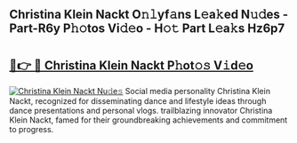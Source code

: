 ## Christina Klein Nackt O𝚗𝚕yf𝚊ns L𝚎a𝚔ed N𝚞𝚍es - Part-R6y P𝚑𝚘tos Vi𝚍𝚎o - H𝚘𝚝 Part L𝚎a𝚔s Hz6p7

# <h2><a href="http://kf6xysm.oniu.top/?m=Christina+Klein+Nackt">🔗👉 🔴 Christina Klein Nackt P𝚑ot𝚘𝚜 V𝚒d𝚎o</a></h2>

[![Christina Klein Nackt Nu𝚍e𝚜](https://i.imgur.com/0qMVB7G.gif)](http://kf6xysm.oniu.top/?m=Christina+Klein+Nackt)
Social media personality Christina Klein Nackt, recognized for disseminating dance and lifestyle ideas through dance presentations and personal vlogs. trailblazing innovator Christina Klein Nackt, famed for their groundbreaking achievements and commitment to progress.  
